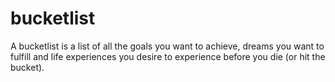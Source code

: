 # bucketlist
A bucketlist is a list of all the goals you want to achieve, dreams you want to fulfill and life experiences you desire to experience before you die (or hit the bucket).
